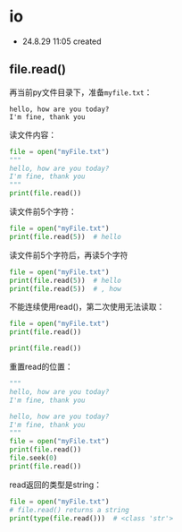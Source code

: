 # io

* 24.8.29 11:05 created

## file.read()

再当前py文件目录下，准备`myfile.txt`：
```
hello, how are you today?
I'm fine, thank you
```

读文件内容：
```python
file = open("myFile.txt")
"""
hello, how are you today?
I'm fine, thank you
"""
print(file.read())
```

读文件前5个字符：
```python
file = open("myFile.txt")
print(file.read(5))  # hello
```

读文件前5个字符后，再读5个字符
```python
file = open("myFile.txt")
print(file.read(5))  # hello
print(file.read(5))  # , how
```

不能连续使用read()，第二次使用无法读取：
```python
file = open("myFile.txt")
print(file.read())

print(file.read())
```

重置read的位置：
```python
"""
hello, how are you today?
I'm fine, thank you

hello, how are you today?
I'm fine, thank you
"""
file = open("myFile.txt")
print(file.read())
file.seek(0)
print(file.read())
```

read返回的类型是string：
```python
file = open("myFile.txt")
# file.read() returns a string
print(type(file.read()))  # <class 'str'>
```

